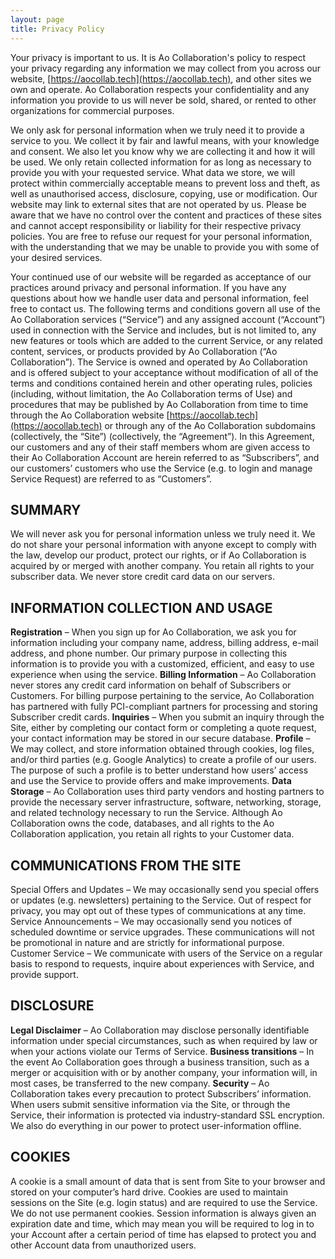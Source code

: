```yaml
---
layout: page
title: Privacy Policy
---
```



Your privacy is important to us. It is Ao Collaboration's policy to respect your privacy regarding any information we may collect from you across our website, [https://aocollab.tech](https://aocollab.tech), and other sites we own and operate.
Ao Collaboration respects your confidentiality and any information you provide to us will never be sold, shared, or rented to other organizations for commercial purposes.

We only ask for personal information when we truly need it to provide a service to you. We collect it by fair and lawful means, with your knowledge and consent. We also let you know why we are collecting it and how it will be used.
We only retain collected information for as long as necessary to provide you with your requested service. What data we store, we will protect within commercially acceptable means to prevent loss and theft, as well as unauthorised access, disclosure, copying, use or modification.
Our website may link to external sites that are not operated by us. Please be aware that we have no control over the content and practices of these sites and cannot accept responsibility or liability for their respective privacy policies.
You are free to refuse our request for your personal information, with the understanding that we may be unable to provide you with some of your desired services.

Your continued use of our website will be regarded as acceptance of our practices around privacy and personal information. If you have any questions about how we handle user data and personal information, feel free to contact us.
The following terms and conditions govern all use of the Ao Collaboration services (“Service”) and any assigned account (“Account”) used in connection with the Service and includes, but is not limited to, any new features or tools which are added to the current Service, or any related content, services, or products provided by Ao Collaboration (“Ao Collaboration”).
The Service is owned and operated by Ao Collaboration and is offered subject to your acceptance without modification of all of the terms and conditions contained herein and other operating rules, policies (including, without limitation, the Ao Collaboration terms of Use) and procedures that may be published by Ao Collaboration from time to time through the Ao Collaboration website [https://aocollab.tech](https://aocollab.tech) or through any of the Ao Collaboration subdomains (collectively, the “Site”) (collectively, the “Agreement”).
In this Agreement, our customers and any of their staff members whom are given access to their Ao Collaboration Account are herein referred to as “Subscribers”, and our customers’ customers who use the Service (e.g. to login and manage Service Request) are referred to as “Customers”.

## SUMMARY
We will never ask you for personal information unless we truly need it.
We do not share your personal information with anyone except to comply with the law, develop our product, protect our rights, or if Ao Collaboration is acquired by or merged with another company.
You retain all rights to your subscriber data.
We never store credit card data on our servers.

## INFORMATION COLLECTION AND USAGE
**Registration** – When you sign up for Ao Collaboration, we ask you for information including your company name, address, billing address, e-mail address, and phone number. Our primary purpose in collecting this information is to provide you with a customized, efficient, and easy to use experience when using the service.
**Billing Information** – Ao Collaboration never stores any credit card information on behalf of Subscribers or Customers. For billing purpose pertaining to the service, Ao Collaboration has partnered with fully PCI-compliant partners for processing and storing Subscriber credit cards.
**Inquiries** – When you submit an inquiry through the Site, either by completing our contact form or completing a quote request, your contact information may be stored in our secure database.
**Profile** – We may collect, and store information obtained through cookies, log files, and/or third parties (e.g. Google Analytics) to create a profile of our users. The purpose of such a profile is to better understand how users’ access and use the Service to provide offers and make improvements.
**Data Storage** – Ao Collaboration uses third party vendors and hosting partners to provide the necessary server infrastructure, software, networking, storage, and related technology necessary to run the Service. Although Ao Collaboration owns the code, databases, and all rights to the Ao Collaboration application, you retain all rights to your Customer data.

## COMMUNICATIONS FROM THE SITE
Special Offers and Updates – We may occasionally send you special offers or updates (e.g. newsletters) pertaining to the Service. Out of respect for privacy, you may opt out of these types of communications at any time.
Service Announcements – We may occasionally send you notices of scheduled downtime or service upgrades. These communications will not be promotional in nature and are strictly for informational purpose.
Customer Service – We communicate with users of the Service on a regular basis to respond to requests, inquire about experiences with Service, and provide support.

## DISCLOSURE
**Legal Disclaimer** – Ao Collaboration may disclose personally identifiable information under special circumstances, such as when required by law or when your actions violate our Terms of Service.
**Business transitions** – In the event Ao Collaboration goes through a business transition, such as a merger or acquisition with or by another company, your information will, in most cases, be transferred to the new company.
**Security** – Ao Collaboration takes every precaution to protect Subscribers’ information. When users submit sensitive information via the Site, or through the Service, their information is protected via industry-standard SSL encryption. We also do everything in our power to protect user-information offline.


## COOKIES
A cookie is a small amount of data that is sent from Site to your browser and stored on your computer’s hard drive. Cookies are used to maintain sessions on the Site (e.g. login status) and are required to use the Service.
We do not use permanent cookies. Session information is always given an expiration date and time, which may mean you will be required to log in to your Account after a certain period of time has elapsed to protect you and other Account data from unauthorized users. 
